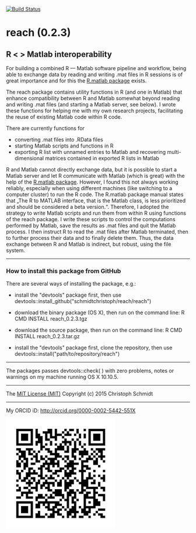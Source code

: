  [![Build Status](https://travis-ci.org/schmidtchristoph/reach.svg?branch=master)](https://travis-ci.org/schmidtchristoph/reach)

# reach (0.2.3)
## R < > Matlab interoperability

For building a combined R — Matlab software pipeline and workflow, being able to exchange data by reading and writing .mat files in R sessions is of great importance and for this the [R.matlab package](http://cran.r-project.org/web/packages/R.matlab/index.html) exists.

The reach package contains utility functions in R (and one in Matlab) that enhance compatibility between R and Matlab somewhat beyond reading and writing .mat files (and starting a Matlab server, see below). I wrote these functions for helping me with my own research projects, facilitating the reuse of existing Matlab code within R code.

There are currently functions for

- converting .mat files into .RData files 
- starting Matlab scripts and functions in R 
- exporting R list with unnamed entries to Matlab and recovering multi-dimensional matrices contained in exported R lists in Matlab

R and Matlab cannot directly exchange data, but it is possible to start a Matlab server and let R communicate with Matlab (which is great) with the help of the [R.matlab package](http://cran.r-project.org/web/packages/R.matlab/index.html). However, I found this not always working reliably, especially when using different machines (like switching to a computer cluster) to run the R code. The R.matlab package manual states that „The R to MATLAB interface, that is the Matlab class, is less prioritized and should be considered a beta version.“. Therefore, I adopted the strategy to write Matlab scripts and run them from within R using functions of the reach package. I write these scripts to control the computations performed by Matlab, save the results as .mat files and quit the Matlab process. I then instruct R to read the .mat files after Matlab terminated, then to further process their data and to finally delete them. Thus, the data exchange between R and Matlab is indirect, but robust, using the file system.

- - -
### How to install this package from GitHub

There are several ways of installing the package, e.g.:

- install the "devtools" package first, then use devtools::install_github("schmidtchristoph/reach/reach")

- download the binary package (OS X), then run on the command line: R CMD INSTALL reach_0.2.3.tgz

- download the source package, then run on the command line: R CMD INSTALL reach_0.2.3.tar.gz

- install the "devtools" package first, clone the repository, then use devtools::install("path/to/repository/reach")

- - - 
The packages passes devtools::check( ) with zero problems, notes or warnings on my machine running OS X 10.10.5.

- - - 
The [MIT License (MIT)](http://opensource.org/licenses/MIT)
Copyright (c) 2015 Christoph Schmidt

- - -
My ORCID iD: http://orcid.org/0000-0002-5442-551X

<img src="orcid.png" align="left" />
